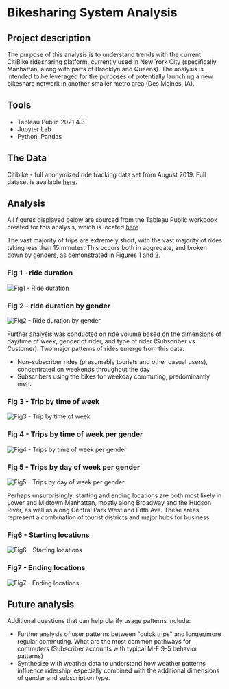 # Bikesharing System Analysis

## Project description

The purpose of this analysis is to understand trends with the current CitiBike ridesharing platform, currently used in New York City (specifically Manhattan, along with parts of Brooklyn and Queens).  The analysis is intended to be leveraged for the purposes of potentially launching a new bikeshare network in another smaller metro area (Des Moines, IA).

## Tools

* Tableau Public 2021.4.3
* Jupyter Lab 
* Python, Pandas

## The Data

Citibike - full anonymized ride tracking data set from August 2019.  Full dataset is available [here](https://ride.citibikenyc.com/system-data).

## Analysis

All figures displayed below are sourced from the Tableau Public workbook created for this analysis, which is located [here](https://public.tableau.com/app/profile/eric.spoerner/viz/CitiBikeChallenge_16455795787410/Story1).

The vast majority of trips are extremely short, with the vast majority of rides taking less than 15 minutes.  This occurs both in aggregate, and broken down by genders, as demonstrated in Figures 1 and 2.

### Fig 1 - ride duration
![Fig1 - Ride duration](resources/Fig1.png)
### Fig 2 - ride duration by gender
![Fig2 - Ride duration by gender](resources/Fig2.png)

Further analysis was conducted on ride volume based on the dimensions of day/time of week, gender of rider, and type of rider (Subscriber vs Customer).  Two major patterns of rides emerge from this data:
* Non-subscriber rides (presumably tourists and other casual users), concentrated on weekends throughout the day
* Subscribers using the bikes for weekday commuting, predominantly men.

### Fig 3 - Trip by time of week
![Fig3 - Trip by time of week](resources/Fig3.png)
### Fig 4 - Trips by time of week per gender
![Fig4 - Trips by time of week per gender](resources/Fig4.png)
### Fig 5 - Trips by day of week per gender
![Fig5 - Trips by day of week per gender](resources/Fig5.png)

Perhaps unsurprisingly, starting and ending locations are both most likely in Lower and Midtown Manhattan, mostly along Broadway and the Hudson River, as well as along Central Park West and Fifth Ave.  These areas represent a combination of tourist districts and major hubs for business.

### Fig6 - Starting locations
![Fig6 - Starting locations](resources/Fig6.png)
### Fig7 - Ending locations
![Fig7 - Ending locations](resources/Fig7.png)

## Future analysis

Additional questions that can help clarify usage patterns include:
* Further analysis of user patterns between "quick trips" and longer/more regular commuting. What are the most common pathways for commuters (Subscriber accounts with typical M-F 9-5 behavior patterns)
* Synthesize with weather data to understand how weather patterns influence ridership, especially combined with the additional dimensions of gender and subscription type.